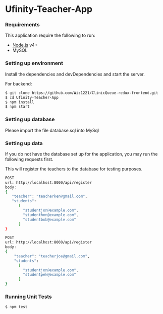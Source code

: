 # Ufinity-Teacher-App

### Requirements

This application require the following to run:

* [Node.js](https://nodejs.org/) v4+
* MySQL

### Setting up environment

Install the dependencies and devDependencies and start the server.

For backend: 
```sh
$ git clone https://github.com/Wiz1221/ClinicQueue-redux-frontend.git
$ cd Ufinity-Teacher-App
$ npm install
$ npm start
```

### Setting up database

Please import the file database.sql into MySql


### Setting up data

If you do not have the database set up for the application, you may run the following requests first.

This will register the teachers to the database for testing purposes.

```sh
POST
url: http://localhost:8000/api/register
body: 
{
   "teacher": "teacherken@gmail.com",
   "students":
      [
        "studentjon@example.com",
        "studenthon@example.com",
        "studentbob@example.com"
      ]
}
```

```sh
POST
url: http://localhost:8000/api/register
body: 
{
	"teacher": "teacherjoe@gmail.com",
	"students":
	  [
	    "studentjon@example.com",
	    "studentpek@example.com"
	  ]
}
```

### Running Unit Tests

```sh
$ npm test
```
